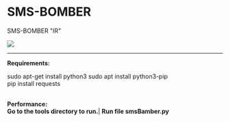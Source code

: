 # SMS-BOMBER
SMS-BOMBER "IR"

<img align="center" src="https://user-images.githubusercontent.com/120171210/210269035-bc05fa74-b835-4728-8899-ada04acc8cb6.png">
<hr/>
<b>Requirements:</b>
<br/>

 

sudo apt-get install python3
sudo apt install python3-pip	
pip install requests

<br/>
<b>Performance:</b>
<br/>
<b>Go to the tools directory to run.</b>| <b>Run  file smsBamber.py</b>
